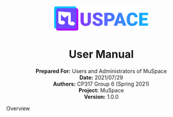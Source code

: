<h1 align="center">
    <a href="./"><img id="header-logo" src="./logo.svg" width="250" alt="MuSpace logo"/></a>
</h1>
<h1 align="center">User Manual</h1>
<p align="center">
    <b>Prepared For:</b> Users and Administrators of MuSpace<br>
    <b>Date:</b> 2021/07/29<br>
    <b>Authors:</b> CP317 Group 6 (Spring 2021)<br>
    <b>Project:</b> MuSpace<br>
    <b>Version:</b> 1.0.0<br>
</p>

<!-- Introduction -->
<p>Overview</p>